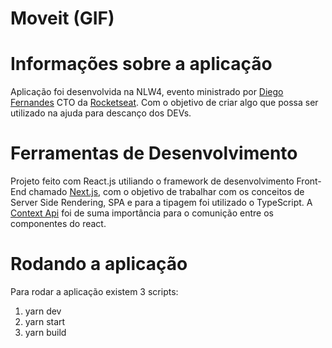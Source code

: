 # Moveit (GIF)

# Informações sobre a aplicação

Aplicação foi desenvolvida na NLW4, evento ministrado por [Diego Fernandes](https://github.com/diego3g) CTO da [Rocketseat](https://rocketseat.com.br/). Com o objetivo de criar algo que possa ser utilizado na ajuda para descanço dos DEVs. 

# Ferramentas de Desenvolvimento 

Projeto feito com React.js utiliando o framework de desenvolvimento Front-End chamado [Next.js](https://nextjs.org), com o objetivo de trabalhar com os conceitos de Server Side Rendering, SPA e para a tipagem foi utilizado o TypeScript.
A [Context Api](https://pt-br.reactjs.org/docs/context.html) foi de suma importância para o comunição entre os componentes do react.

# Rodando a aplicação 

Para rodar a aplicação existem 3 scripts:

1) yarn dev
2) yarn start
3) yarn build
